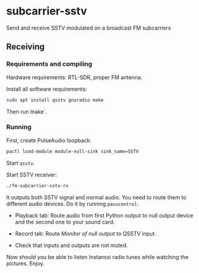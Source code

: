 # subcarrier-sstv
Send and receive SSTV modulated on a broadcast FM subcarriers

## Receiving

### Requirements and compiling

Hardware requirements: RTL-SDR, proper FM antenna.

Install all software requirements:

```sh
sudo apt install qsstv gnuradio make
```

Then run ̀make`.

### Running

First, create PulseAudio loopback:

```sh
pactl load-module module-null-sink sink_name=SSTV
```

Start `qsstv`.

Start SSTV receiver:

```sh
./fm-subcarrier-sstv-rx
```

It outputs both SSTV signal and normal audio. You need to route them
to different audio devices. Do it by running `pavucontrol`:

* Playback tab: Route audio from first Python output to null output
  device and the second one to your sound card.

* Record tab: Route *Monitor of null output* to QSSTV input.

* Check that inputs and outputs are not muted.

Now should you be able to listen Instanssi radio tunes while watching
the pictures. Enjoy.
